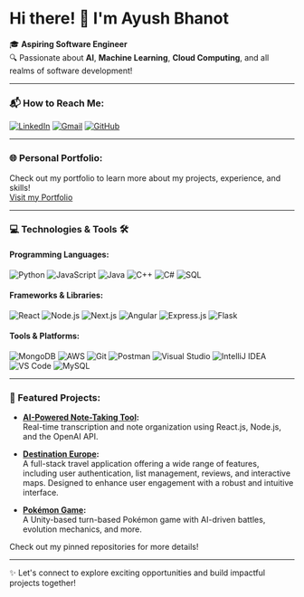 # Hi there! 👋 I'm Ayush Bhanot

🎓 **Aspiring Software Engineer**  
🔍 Passionate about **AI**, **Machine Learning**, **Cloud Computing**, and all realms of software development!  

---

### 📬 How to Reach Me:
[![LinkedIn](https://img.shields.io/badge/LinkedIn-%230077B5.svg?style=for-the-badge&logo=linkedin&logoColor=white)](https://www.linkedin.com/in/ayush-bhanot/)
[![Gmail](https://img.shields.io/badge/Gmail-D14836?style=for-the-badge&logo=gmail&logoColor=white)](mailto:ayushbhanot1010@gmail.com)
[![GitHub](https://img.shields.io/badge/GitHub-%2312100E.svg?style=for-the-badge&logo=github&logoColor=white)](https://github.com/ayushbhanot)


---

### 🌐 Personal Portfolio:
Check out my portfolio to learn more about my projects, experience, and skills!  
[Visit my Portfolio](https://ayush-personal-portfolio-nu.vercel.app)

---

### 💻 Technologies & Tools 🛠️

#### Programming Languages:
![Python](https://img.shields.io/badge/Python-%2314354C.svg?style=flat&logo=python&logoColor=white)
![JavaScript](https://img.shields.io/badge/JavaScript-%23F7DF1E.svg?style=flat&logo=javascript&logoColor=black)
![Java](https://img.shields.io/badge/Java-%23007396.svg?style=flat&logo=java&logoColor=white)
![C++](https://img.shields.io/badge/C++-%2300599C.svg?style=flat&logo=c%2B%2B&logoColor=white)
![C#](https://img.shields.io/badge/C%23-%23239120.svg?style=flat&logo=csharp&logoColor=white)
![SQL](https://img.shields.io/badge/SQL-%23007ACC.svg?style=flat&logo=sql&logoColor=white)

#### Frameworks & Libraries:
![React](https://img.shields.io/badge/React-%2361DAFB.svg?style=flat&logo=react&logoColor=black)
![Node.js](https://img.shields.io/badge/Node.js-%23339933.svg?style=flat&logo=node.js&logoColor=white)
![Next.js](https://img.shields.io/badge/Next.js-%23000000.svg?style=flat&logo=next.js&logoColor=white)
![Angular](https://img.shields.io/badge/-Angular-DD0031?style=flat-square&logo=angular&logoColor=white)
![Express.js](https://img.shields.io/badge/-Express.js-000000?style=flat-square&logo=express&logoColor=white)
![Flask](https://img.shields.io/badge/-Flask-000000?style=flat-square&logo=flask&logoColor=white)

#### Tools & Platforms:
![MongoDB](https://img.shields.io/badge/MongoDB-%2347A248.svg?style=flat&logo=mongodb&logoColor=white)
![AWS](https://img.shields.io/badge/AWS-%23FF9900.svg?style=flat&logo=amazon-aws&logoColor=white)
![Git](https://img.shields.io/badge/Git-%23F05033.svg?style=flat&logo=git&logoColor=white)
![Postman](https://img.shields.io/badge/Postman-%23FF6C37.svg?style=flat&logo=postman&logoColor=white)
![Visual Studio](https://img.shields.io/badge/Visual%20Studio-%235C2D91.svg?style=flat&logo=visual-studio&logoColor=white)
![IntelliJ IDEA](https://img.shields.io/badge/IntelliJ%20IDEA-%23000000.svg?style=flat&logo=intellij-idea&logoColor=white)
![VS Code](https://img.shields.io/badge/VS%20Code-%23007ACC.svg?style=flat&logo=visual-studio-code&logoColor=white)
![MySQL](https://img.shields.io/badge/-MySQL-4479A1?style=flat-square&logo=mysql&logoColor=white)

---

### 📌 Featured Projects:
  
- **[AI-Powered Note-Taking Tool](https://github.com/ayushbhanot/NoteTakingTool):**  
  Real-time transcription and note organization using React.js, Node.js, and the OpenAI API.

- **[Destination Europe](https://github.com/ayushbhanot/DestinationEurope):**  
  A full-stack travel application offering a wide range of features, including user authentication, list management, reviews, and interactive maps. Designed to enhance user engagement with a robust and intuitive interface.

- **[Pokémon Game](https://github.com/ayushbhanot/UnityPokemonGame):**  
  A Unity-based turn-based Pokémon game with AI-driven battles, evolution mechanics, and more.
  
Check out my pinned repositories for more details!

---

✨ Let's connect to explore exciting opportunities and build impactful projects together!  
